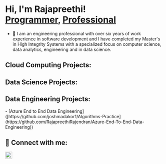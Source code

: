 <h1>Hi, I'm Rajapreethi! <br/><a href="https://github.com/RajapreethiRajendran/portfolio">Programmer</a>, <a href="https://www.linkedin.com/in/rajapreethi-r/"> Professional</a></h1>

- 🔭 I am an engineering professional with over six years of work experience in software development and I have completed my Master's in High Integrity Systems with a specialized focus on computer science, data analytics, engineering and in data science.


<h2>Cloud Computing Projects:</h2>



<h2>Data Science Projects:</h2>


<h2>Data Engineering Projects:</h2>
  - [Azure End to End Data Engineering]([https://github.com/joshmadakor1/Algorithms-Practice](https://github.com/RajapreethiRajendran/Azure-End-To-End-Data-Engineering))


<h2> 🤳 Connect with me:</h2>


[<img align="left" alt="Rajapreethi | LinkedIn" width="22px" src="https://cdn.jsdelivr.net/npm/simple-icons@v3/icons/linkedin.svg" />][linkedin]


[linkedin]:  https://www.linkedin.com/in/rajapreethi-r

